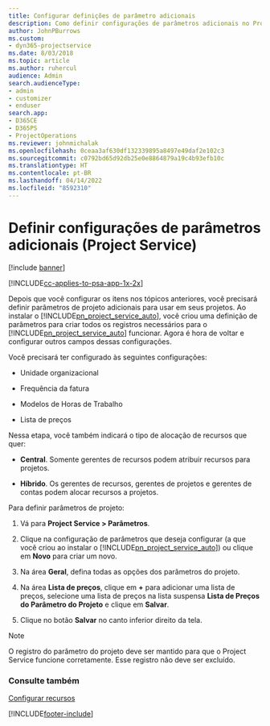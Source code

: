 ```yaml
---
title: Configurar definições de parâmetro adicionais
description: Como definir configurações de parâmetros adicionais no Project Service
author: JohnPBurrows
ms.custom:
- dyn365-projectservice
ms.date: 8/03/2018
ms.topic: article
ms.author: ruhercul
audience: Admin
search.audienceType:
- admin
- customizer
- enduser
search.app:
- D365CE
- D365PS
- ProjectOperations
ms.reviewer: johnmichalak
ms.openlocfilehash: 0ceaa3af630df132339895a8497e49daf2e102c3
ms.sourcegitcommit: c0792bd65d92db25e0e8864879a19c4b93efb10c
ms.translationtype: HT
ms.contentlocale: pt-BR
ms.lasthandoff: 04/14/2022
ms.locfileid: "8592310"
---
```

# <a name="configure-additional-parameter-settings-project-service"></a>Definir configurações de parâmetros adicionais (Project Service)

[!include [banner](../includes/psa-now-project-operations.md)]

[!INCLUDE[cc-applies-to-psa-app-1x-2x](../includes/cc-applies-to-psa-app-1x-2x.md)]

Depois que você configurar os itens nos tópicos anteriores, você precisará definir parâmetros de projeto adicionais para usar em seus projetos. Ao instalar o [!INCLUDE[pn_project_service_auto](../includes/pn-project-service-auto.md)], você criou uma definição de parâmetros para criar todos os registros necessários para o [!INCLUDE[pn_project_service_auto](../includes/pn-project-service-auto.md)] funcionar. Agora é hora de voltar e configurar outros campos dessas configurações.  
  
 Você precisará ter configurado às seguintes configurações:  
  
-   Unidade organizacional  
  
-   Frequência da fatura  
  
-   Modelos de Horas de Trabalho  
  
-   Lista de preços  
 
Nessa etapa, você também indicará o tipo de alocação de recursos que quer:  
  
- **Central**. Somente gerentes de recursos podem atribuir recursos para projetos.  
  
- **Híbrido**. Os gerentes de recursos, gerentes de projetos e gerentes de contas podem alocar recursos a projetos.  
  
 
Para definir parâmetros de projeto:  
  
1. Vá para **Project Service > Parâmetros**.  
  
2. Clique na configuração de parâmetros que deseja configurar (a que você criou ao instalar o [!INCLUDE[pn_project_service_auto](../includes/pn-project-service-auto.md)]) ou clique em **Novo** para criar um novo.  
  
3. Na área **Geral**, defina todas as opções dos parâmetros do projeto.  
  
4. Na área **Lista de preços**, clique em **+** para adicionar uma lista de preços, selecione uma lista de preços na lista suspensa **Lista de Preços do Parâmetro do Projeto** e clique em **Salvar**.  
  
5. Clique no botão **Salvar** no canto inferior direito da tela.  

> [!NOTE]
> O registro do parâmetro do projeto deve ser mantido para que o Project Service funcione corretamente. Esse registro não deve ser excluído.

### <a name="see-also"></a>Consulte também  
 [Configurar recursos](../psa/set-up-resources.md)


[!INCLUDE[footer-include](../includes/footer-banner.md)]
